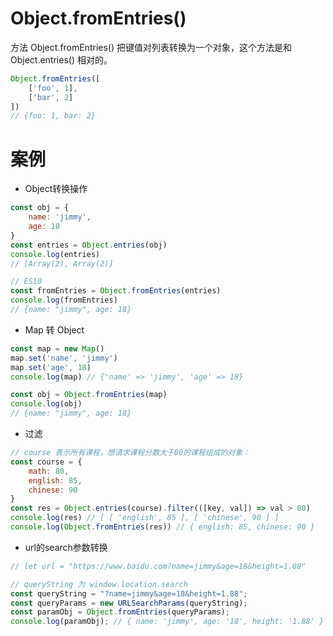 # Object.fromEntries()

方法 Object.fromEntries() 把键值对列表转换为一个对象，这个方法是和 Object.entries() 相对的。


```js
Object.fromEntries([
    ['foo', 1],
    ['bar', 2]
])
// {foo: 1, bar: 2}
```

# 案例

- Object转换操作

```js
const obj = {
    name: 'jimmy',
    age: 18
}
const entries = Object.entries(obj)
console.log(entries)
// [Array(2), Array(2)]

// ES10
const fromEntries = Object.fromEntries(entries)
console.log(fromEntries)
// {name: "jimmy", age: 18}
```


- Map 转 Object

```js
const map = new Map()
map.set('name', 'jimmy')
map.set('age', 18)
console.log(map) // {'name' => 'jimmy', 'age' => 18}

const obj = Object.fromEntries(map)
console.log(obj)
// {name: "jimmy", age: 18}
```


- 过滤

```js
// course 表示所有课程，想请求课程分数大于80的课程组成的对象：
const course = {
    math: 80,
    english: 85,
    chinese: 90
}
const res = Object.entries(course).filter(([key, val]) => val > 80)
console.log(res) // [ [ 'english', 85 ], [ 'chinese', 90 ] ]
console.log(Object.fromEntries(res)) // { english: 85, chinese: 90 }
```


- url的search参数转换

```js
// let url = "https://www.baidu.com?name=jimmy&age=18&height=1.88"

// queryString 为 window.location.search
const queryString = "?name=jimmy&age=18&height=1.88";
const queryParams = new URLSearchParams(queryString);
const paramObj = Object.fromEntries(queryParams);
console.log(paramObj); // { name: 'jimmy', age: '18', height: '1.88' }
```